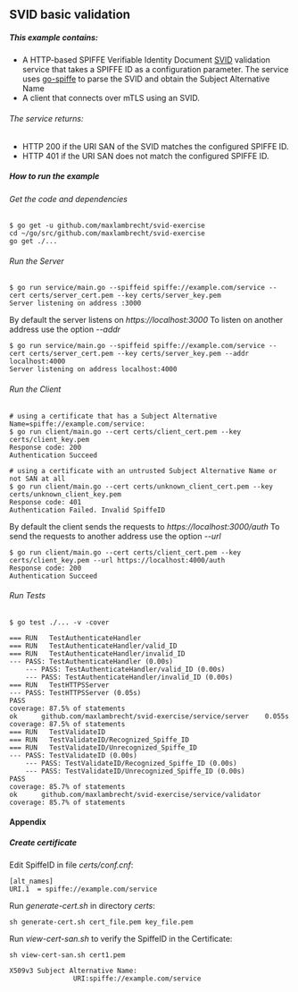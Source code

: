 ## SVID basic validation

##### This example contains: 
 - A HTTP-based SPIFFE Verifiable Identity Document [SVID](https://github.com/spiffe/spiffe/blob/master/standards/SPIFFE-ID.md) validation service that takes a SPIFFE ID as a configuration parameter. 
 The service uses [go-spiffe](https://github.com/spiffe/go-spiffe) to parse the SVID and obtain the Subject Alternative Name
 - A client that connects over mTLS using an SVID.
     
###### The service returns:

- HTTP 200 if the URI SAN of the SVID matches the configured SPIFFE ID.
- HTTP 401 if the URI SAN does not match the configured SPIFFE ID.

##### How to run the example

###### Get the code and dependencies

```
$ go get -u github.com/maxlambrecht/svid-exercise
cd ~/go/src/github.com/maxlambrecht/svid-exercise
go get ./... 
```


###### Run the Server
```
$ go run service/main.go --spiffeid spiffe://example.com/service --cert certs/server_cert.pem --key certs/server_key.pem
Server listening on address :3000
```

By default the server listens on _https://localhost:3000_
To listen on another address use the option _--addr_

```
$ go run service/main.go --spiffeid spiffe://example.com/service --cert certs/server_cert.pem --key certs/server_key.pem --addr localhost:4000
Server listening on address localhost:4000
```

###### Run the Client

```
# using a certificate that has a Subject Alternative Name=spiffe://example.com/service:
$ go run client/main.go --cert certs/client_cert.pem --key certs/client_key.pem 
Response code: 200
Authentication Succeed
```

```
# using a certificate with an untrusted Subject Alternative Name or not SAN at all
$ go run client/main.go --cert certs/unknown_client_cert.pem --key certs/unknown_client_key.pem
Response code: 401
Authentication Failed. Invalid SpiffeID
```

By default the client sends the requests to _https://localhost:3000/auth_
To send the requests to another address use the option _--url_ 

```
$ go run client/main.go --cert certs/client_cert.pem --key certs/client_key.pem --url https://localhost:4000/auth
Response code: 200
Authentication Succeed
```


###### Run Tests


```
$ go test ./... -v -cover

=== RUN   TestAuthenticateHandler
=== RUN   TestAuthenticateHandler/valid_ID
=== RUN   TestAuthenticateHandler/invalid_ID
--- PASS: TestAuthenticateHandler (0.00s)
    --- PASS: TestAuthenticateHandler/valid_ID (0.00s)
    --- PASS: TestAuthenticateHandler/invalid_ID (0.00s)
=== RUN   TestHTTPSServer
--- PASS: TestHTTPSServer (0.05s)
PASS
coverage: 87.5% of statements
ok      github.com/maxlambrecht/svid-exercise/service/server    0.055s  coverage: 87.5% of statements
=== RUN   TestValidateID
=== RUN   TestValidateID/Recognized_Spiffe_ID
=== RUN   TestValidateID/Unrecognized_Spiffe_ID
--- PASS: TestValidateID (0.00s)
    --- PASS: TestValidateID/Recognized_Spiffe_ID (0.00s)
    --- PASS: TestValidateID/Unrecognized_Spiffe_ID (0.00s)
PASS
coverage: 85.7% of statements
ok      github.com/maxlambrecht/svid-exercise/service/validator        coverage: 85.7% of statements

```

#### Appendix

##### Create certificate

Edit SpiffeID in file _certs/conf.cnf_:

```
[alt_names]
URI.1  = spiffe://example.com/service

```

Run _generate-cert.sh_ in directory _certs_:

```
sh generate-cert.sh cert_file.pem key_file.pem
```

Run _view-cert-san.sh_ to verify the SpiffeID in the Certificate:


```
sh view-cert-san.sh cert1.pem

X509v3 Subject Alternative Name: 
                URI:spiffe://example.com/service

```

